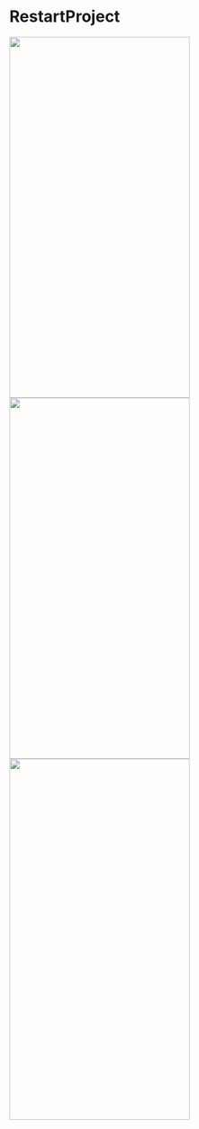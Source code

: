 # RestartProject
 
 <img src="https://user-images.githubusercontent.com/58820720/204823038-17e1f876-460f-4532-be46-ba6034f6462d.gif" style="height:640px; width:320px;"/> <img src="https://user-images.githubusercontent.com/58820720/204819790-1d8a81f4-6b0c-4a66-8726-e1b817ff894d.gif" style="height:640px; width:320px;"/> <img src="https://user-images.githubusercontent.com/58820720/204824231-c6a2cc3c-e874-492a-9334-4aef4182393d.gif" style="height:640px; width:320px;"/>

